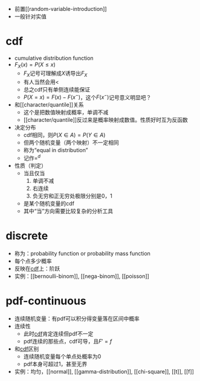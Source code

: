 - 前置[[random-variable-introduction]]
- 一般针对实值
# cdf
- cumulative distribution function
- $F_X(x) = P(X\le x)$
  - $F_X$记号可理解成$X$诱导出$F_X$
  - 有人当然会用$<$
  - 总之cdf只有单侧连续能保证
  - $P(X=x)=F(x)-F(x^-)$，这个$F(x^-)$记号意义明显吧？
- 和[[character/quantile]]关系
  - 这个是把数值映射成概率，单调不减
  - [[character/quantile]]反过来是概率映射成数值。性质好时互为反函数
- 决定分布
  - cdf相同，则$P(X\in A)=P(Y\in A)$
  - 但两个随机变量（两个映射）不一定相同
  - 称为“equal in distribution”
  - 记作$=^d$
- 性质（判定）
  - 当且仅当
    1. 单调不减
    2. 右连续
    3. 负无穷和正无穷处极限分别是0，1
  - 是某个随机变量的cdf
  - 其中“当”方向需要比较复杂的分析工具
# discrete
- 称为：probability function or probability mass function
- 每个点多少概率
- 反映在[cdf](#cdf)上：阶跃
- 实例：[[bernoulli-binom]], [[nega-binom]], [[poisson]]
# pdf-continuous
- 连续随机变量：有pdf可以积分得变量落在区间中概率
- 连续性
  - 此时[cdf](#cdf)肯定连续但pdf不一定
  - pdf连续的那些点，cdf可导，且$F'=f$
- 和[cdf](#cdf)区别
  - 连续随机变量每个单点处概率为0
  - pdf本身可超过1，甚至无界
- 实例：均匀，[[normal]], [[gamma-distribution]], [[chi-square]], [[t]], [[f]]